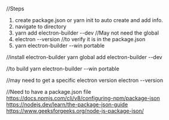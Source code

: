 //Steps
1. create package.json or yarn init to auto create and add info.
2. navigate to directory
3. yarn add electron-builder --dev //May not need the global
4. electron --version //to verify it is in the package.json
5. yarn electron-builder --win portable


//install electron-builder
yarn global add electron-builder --dev

//to build
yarn electron-builder --win portable

//may need to get a specific electron version
electron --version

//Need to have a package.json file
https://docs.npmjs.com/cli/v8/configuring-npm/package-json
https://nodejs.dev/learn/the-package-json-guide
https://www.geeksforgeeks.org/node-js-package-json/
